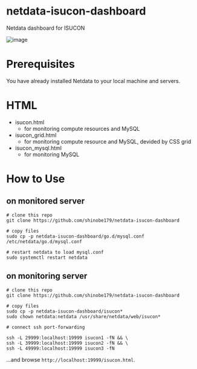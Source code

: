 # netdata-isucon-dashboard
Netdata dashboard for ISUCON

![image](https://cdn-ak.f.st-hatena.com/images/fotolife/b/befs_anne/20200907/20200907004027.png)

# Prerequisites
You have already installed Netdata to your local machine and servers.

# HTML

- isucon.html
  - for monitoring compute resources and MySQL
- isucon_grid.html
  - for monitoring compute resource and MySQL, devided by CSS grid
- isucon_mysql.html
  - for monitoring MySQL

# How to Use

## on monitored server

```
# clone this repo
git clone https://github.com/shinobe179/netdata-isucon-dashboard

# copy files
sudo cp -p netdata-isucon-dashboard/go.d/mysql.conf /etc/netdata/go.d/mysql.conf

# restart netdata to load mysql.conf
sudo systemctl restart netdata
```

## on monitoring server

```
# clone this repo
git clone https://github.com/shinobe179/netdata-isucon-dashboard

# copy files
sudo cp -p netdata-isucon-dashboard/isucon* 
sudo chown netdata:netdata /usr/share/netdata/web/isucon*

# connect ssh port-forwarding

ssh -L 29999:localhost:19999 isucon1 -fN && \
ssh -L 39999:localhost:19999 isucon2 -fN && \
ssh -L 49999:localhost:19999 isucon3 -fN
```

...and browse `http://localhost:19999/isucon.html`.
